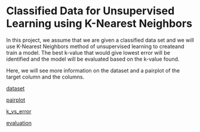 # Classified Data for Unsupervised Learning using K-Nearest Neighbors

In this project, we assume that we are given a classified data set and we will use K-Nearest Neighbors method of unsupervised learning to createand train a model. The best k-value that would give lowest error will be identified and the model will be evaluated based on the k-value found.

Here, we will see more information on the dataset and a pairplot of the target column and the columns.

[dataset]()

[pairplot]()

[k_vs_error]()

[evaluation]()
